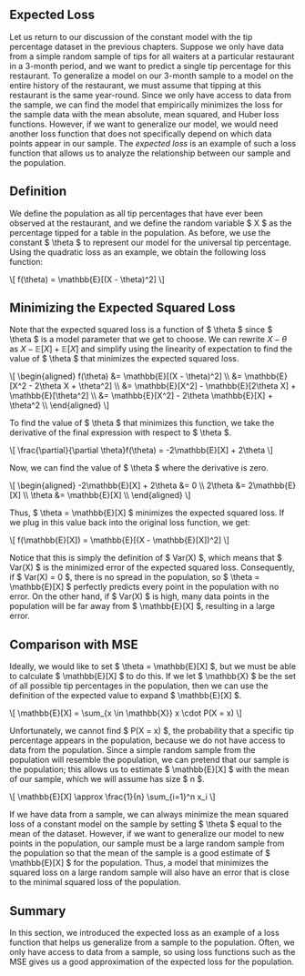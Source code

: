 ## Expected Loss
Let us return to our discussion of the constant model with the tip percentage dataset in the previous chapters. Suppose we only have data from a simple random sample of tips for all waiters at a particular restaurant in a 3-month period, and we want to predict a single tip percentage for this restaurant. To generalize a model on our 3-month sample to a model on the entire history of the restaurant, we must assume that tipping at this restaurant is the same year-round. Since we only have access to data from the sample, we can find the model that empirically minimizes the loss for the sample data with the mean absolute, mean squared, and Huber loss functions. However, if we want to generalize our model, we would need another loss function that does not specifically depend on which data points appear in our sample. The *expected loss* is an example of such a loss function that allows us to analyze the relationship between our sample and the population.

## Definition
We define the population as all tip percentages that have ever been observed at the restaurant, and we define the random variable $ X $ as the percentage tipped for a table in the population. As before, we use the constant $ \theta $ to represent our model for the universal tip percentage. Using the quadratic loss as an example, we obtain the following loss function:

\\[ f(\theta) =  \mathbb{E}[(X - \theta)^2] \\]

## Minimizing the Expected Squared Loss
Note that the expected squared loss is a function of $ \theta $ since $ \theta $ is a model parameter that we get to choose. We can rewrite $X - \theta$ as $X - \mathbb{E}[X] + \mathbb{E}[X]$ and simplify using the linearity of expectation to find the value of $ \theta $ that minimizes the expected squared loss.

\\[ \begin{aligned}
f(\theta) &=  \mathbb{E}[(X - \theta)^2] \\\\
&= \mathbb{E}[X^2 - 2\theta X + \theta^2] \\\\
&= \mathbb{E}[X^2] - \mathbb{E}[2\theta X] + \mathbb{E}[\theta^2] \\\\
&= \mathbb{E}[X^2] - 2\theta \mathbb{E}[X] + \theta^2 \\\\
\end{aligned} \\]

To find the value of $ \theta $ that minimizes this function, we take the derivative of the final expression with respect to $ \theta $.

\\[ \frac{\partial}{\partial \theta}f(\theta) = -2\mathbb{E}[X] + 2\theta \\]

Now, we can find the value of $ \theta $ where the derivative is zero.

\\[ \begin{aligned}
-2\mathbb{E}[X] + 2\theta &= 0 \\\\
2\theta &= 2\mathbb{E}[X] \\\\
\theta &= \mathbb{E}[X] \\\\
\end{aligned} \\]

Thus, $ \theta = \mathbb{E}[X] $ minimizes the expected squared loss. If we plug in this value back into the original loss function, we get:

\\[ f(\mathbb{E}[X]) = \mathbb{E}[(X - \mathbb{E}[X])^2] \\]

Notice that this is simply the definition of $ Var(X) $, which means that $ Var(X) $ is the minimized error of the expected squared loss. Consequently,
if $ Var(X) = 0 $, there is no spread in the population, so $ \theta = \mathbb{E}[X] $ perfectly predicts every point in the population with no error. On the other hand, if $ Var(X) $ is high, many data points in the population will be far away from $ \mathbb{E}[X] $, resulting in a large error.

## Comparison with MSE
Ideally, we would like to set $ \theta = \mathbb{E}[X] $, but we must be able to calculate $ \mathbb{E}[X] $ to do this. If we let $ \mathbb{X} $ be the set of all possible tip percentages in the population, then we can use the definition of the expected value to expand $ \mathbb{E}[X] $.

\\[ \mathbb{E}[X] = \sum_{x \in \mathbb{X}} x \cdot P(X = x) \\]

Unfortunately, we cannot find $ P(X = x) $, the probability that a specific tip percentage appears in the population, because we do not have access to data from the population. Since a simple random sample from the population will resemble the population, we can pretend that our sample is the population; this allows us to estimate $ \mathbb{E}[X] $ with the mean of our sample, which we will assume has size $ n $.

\\[
\mathbb{E}[X] \approx \frac{1}{n} \sum_{i=1}^n x_i
\\]

If we have data from a sample, we can always minimize the mean squared loss of a constant model on the sample by setting $ \theta $ equal to the mean of the dataset. However, if we want to generalize our model to new points in the population, our sample must be a large random sample from the population so that the mean of the sample is a good estimate of $ \mathbb{E}[X] $ for the population. Thus, a model that minimizes the squared loss on a large random sample will also have an error that is close to the minimal squared loss of the population.

## Summary

In this section, we introduced the expected loss as an example of a loss function that helps us generalize from a sample to the population. Often, we only have access to data from a sample, so using loss functions such as the MSE gives us a good approximation of the expected loss for the population.
